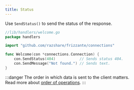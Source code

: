 ```yaml
---
title: Status
---
```


Use `SendStatus()` to send the status of the response.

```go
//lib/handlers/welcome.go
package handlers

import "github.com/razshare/frizzante/connections"

func Welcome(con *connections.Connection) {
    con.SendStatus(404)           // Sends status 404.
    con.SendMessage("Not found.") // Sends text.
}
```

:::danger
The order in which data is sent to the client matters. <br/>
Read more about [order of operations](../order-of-operations).
:::
